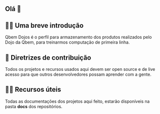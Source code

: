 ## Olá 👋

## 🙋‍♀️ Uma breve introdução

Qbem Dojos é o perfil para armazenamento dos produtos realizados pelo Dojo da Qbem, para treinarmos computação de primeira linha.

## 🌈 Diretrizes de contribuição

Todos os projetos e recursos usados aqui devem ser open source e de live acesso para que outros desenvolvedores possam aprender com a gente.

## 👩‍💻 Recursos úteis

Todas as documentações dos projetos aqui feito, estarão disponíveis na pasta **docs** dos repositórios.
